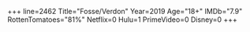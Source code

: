 +++
line=2462
Title="Fosse/Verdon"
Year=2019
Age="18+"
IMDb="7.9"
RottenTomatoes="81%"
Netflix=0
Hulu=1
PrimeVideo=0
Disney=0
+++

